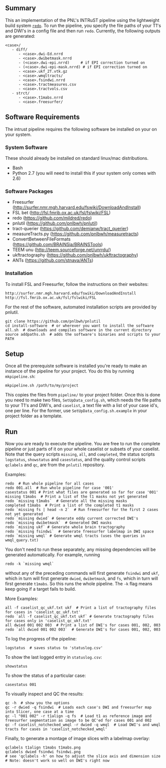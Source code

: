 ## Summary

This an implementation of the PNL's INTRuST pipeline using the lightweight
build system [`redo`](https://github.com/mildred/redo).  To run the pipeline,
you specify the file paths of your T1's and DWI's in a config file and then run
`redo`.  Currently, the following outputs are generated:

```
<case>/
   - diff/
      - <case>.dwi-Ed.nrrd
      - <case>.dwibetmask.nrrd
      - (<case>.dwi-epi.nrrd)     # if EPI correction turned on
      - (<case>.dwi-epi-mask.nrrd) # if EPI correction turned on
      - <case>.ukf_2T.vtk.gz
      - <case>.wmqltracts/
      - <case>.fsindwi.nrrd
      - <case>.tractmeasures.csv
      - <case>.tractvols.csv
   - strct/
      - <case>.t1mabs.nrrd
      - <case>.freesurfer/
```

## Software Requirements

The intrust pipeline requires the following software be installed on your on
your system.

### System Software 

These should already be installed on standard linux/mac distributions. 

* Bash
* Python 2.7 (you will need to install this if your system only comes with 2.6)

### Software Packages
* Freesurfer (http://surfer.nmr.mgh.harvard.edu/fswiki/DownloadAndInstall)
* FSL bet (http://fsl.fmrib.ox.ac.uk/fsl/fslwiki/FSL)
* redo (https://github.com/mildred/redo)
* pnlutil (https://github.com/pnlbwh/pnlutil)
* tract-querier (https://github.com/demianw/tract_querier)
* measureTracts.py (https://github.com/pnlbwh/measuretracts)
* ConvertBetweenFileFormats (https://github.com/BRAINSia/BRAINSTools)
* TEEM unu (http://teem.sourceforge.net/unrrdu/)
* ukftractography (https://github.com/pnlbwh/ukftractography)
* ANTs (https://github.com/stnava/ANTs)


### Installation

To install FSL and Freesurfer, follow the instructions on their websites:

    http://surfer.nmr.mgh.harvard.edu/fswiki/DownloadAndInstall
    http://fsl.fmrib.ox.ac.uk/fsl/fslwiki/FSL

For the rest of the software, automated installation scripts are provided 
by pnlutil.

    git clone https://github.com/pnlbwh/pnlutil
    cd install-software  # or wherever you want to install the software
    all.sh  # downloads and compiles software in the current directory
    source addpaths.sh  # adds the software's binaries and scripts to your PATH


## Setup

Once all the prerequiste software is installed you're ready to make an instance
of the pipeline for your project.  You do this by running `mkpipeline.sh`:

    mkpipeline.sh /path/to/my/project

This copies the files from `pipeline/` to your project folder.  Once this is
done you need to make two files, `SetUpData_config.sh`, which needs the file
paths to your T1's and DWI's, and `caselist`, a text file with a list of
your case id's, one per line.  For the former, use
`SetUpData_config.sh.example` in your project folder as a template.

## Run

Now you are ready to execute the pipeline.  You are free to run the complete
pipeline or just parts of it on your whole caselist or subsets of your
caselist.  Note that the query scripts `missing`, `all`, and `completed`, the
status scripts `logstatus`, `showstatus` and `casestatus`, and the quality
control scripts `qclabels` and `qc`, are from the `pnlutil` repository. 

Examples:

    redo  # Run whole pipeline for all cases
    redo 001.all  # Run whole pipeline for case '001'
    casestatus 001 # Print what files are generated so far for case '001'
    missing t1mabs  # Print a list of the t1 masks not yet generated
    redo `missing t1mabs`  # Generate all the missing masks
    completed t1mabs  # Print a list of the completed t1 masks
    redo `missing fs | head -n 2`  # Run freesurfer for the first 2 cases not yet generated
    redo `missing dwied` # Generate eddy current corrected DWI's
    redo `missing dwibetmask`  # Generated DWI masks
    redo `missing ukf` # Generate whole brain tractography 
    redo `missing fsindwi`  # Generate freesurfer labelmap in DWI space
    redo `missing wmql` # Generate wmql tracts (uses the queries in wmql_query.txt)

You don't need to run these separately, any missing dependencies will be
generated automatically.  For example, running 

    redo -k `missing wmql` 

without any of the preceding commands will first generate `fsindwi` and `ukf`,
which in turn will first generate `dwied`, `dwibetmask`, and `fs`, which in
turn will first generate `t1mabs`.  So this runs the whole pipeline.  The
`-k` flag means keep going if a target fails to build.

More Examples:

    all -f caselist_qc_ukf.txt ukf  # Print a list of tractography files for cases in 'caselist_qc_ukf.txt'
    redo `all -f caselist_qc_ukf.txt ukf` # Generate tractography files for cases only in 'caselist_qc_ukf.txt'
    all dwied 001 002 003  # Print a list of DWI's for cases 001, 002, 003
    redo `all dwied 001 002 003`  # Generate DWI's for cases 001, 002, 003

To log the progress of the pipeline:

    logstatus  # saves status to 'statuslog.csv'

To show the last logged entry in `statuslog.csv`:

    showstatus

To show the status of a particular case:

    casestatus 001

To visually inspect and QC the results:

    qc -h  # show you the options
    qc -r dwied -q fsindwi  # Loads each case's DWI and freesurfer map into Slicer, one case at a time
    qc -l "001 002" -r t1align -q fs  # Load t1 as reference image and freesurfer segmentation as image to be QC'ed for cases 001 and 002
    qc -f caselist_notchecked_wmql -r dwied -q wmql  # Load DWI's and wmql tracts for cases in 'caselist_notchecked_wmql'

Finally, to generate a montage of image slices with a labelmap overlay:

    qclabels t1align t1mabs t1mabs.png
    qclabels dwied fsindwi fsindwi.png
    # see 'qclabels -h' on how to adjust the slice axis and dimension size
    # Note: doesn't work so well on DWI's right now
